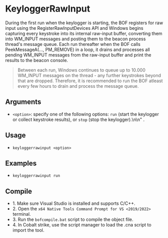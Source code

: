 # KeyloggerRawInput
During the first run when the keylogger is starting, the BOF registers for raw input using the RegisterRawInputDevices API and Windows begins capturing every keystroke into its internal raw-input buffer, converting them into WM_INPUT messages and posting them to the beacon process thread's message queue. Each run thereafter when the BOF calls PeekMessageA(..., PM_REMOVE) in a loop, it drains and processes all pending WM_INPUT messages from the raw-input buffer and print the results to the beacon console.

>Between each run, Windows continues to queue up to 10.000 WM_INPUT messages on the thread - any further keystrokes beyond that are dropped. Therefore, it is recommended to run the BOF atleast every few hours to drain and process the message queue. 

## Arguments
* `<option>`: specify one of the following options: `run` (start the keylogger or collect keystroke results), or `stop` (stop the keylogger).\n\n" .
	

## Usage
* `keyloggerrawinput <option>`

## Examples
* `keyloggerrawinput run`

## Compile
- 1\. Make sure Visual Studio is installed and supports C/C++.
- 2\. Open the `x64 Native Tools Command Prompt for VS <2019/2022>` terminal.
- 3\. Run the `bofcompile.bat` script to compile the object file. 
- 4\. In Cobalt strike, use the script manager to load the .cna script to import the tool. 



